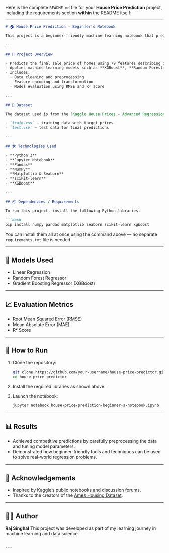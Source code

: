 Here is the complete `README.md` file for your **House Price Prediction** project, including the requirements section **within** the README itself:

---

````markdown
# 🏠 House Price Prediction - Beginner's Notebook

This project is a beginner-friendly machine learning notebook that predicts house prices based on a dataset of housing features. It is built using Python and demonstrates the full ML workflow: data exploration, preprocessing, feature engineering, model training, and evaluation.

---

## 📌 Project Overview

- Predicts the final sale price of homes using 79 features describing different aspects of residential properties.
- Applies machine learning models such as **XGBoost**, **Random Forest**, and **Linear Regression**.
- Includes:
  - Data cleaning and preprocessing
  - Feature encoding and transformation
  - Model evaluation using RMSE and R² score

---

## 📂 Dataset

The dataset used is from the [Kaggle House Prices - Advanced Regression Techniques competition](https://www.kaggle.com/competitions/house-prices-advanced-regression-techniques).

- `train.csv` — training data with target prices
- `test.csv` — test data for final predictions

---

## 🛠 Technologies Used

- **Python 3**
- **Jupyter Notebook**
- **Pandas**
- **NumPy**
- **Matplotlib & Seaborn**
- **scikit-learn**
- **XGBoost**

---

## 📦 Dependencies / Requirements

To run this project, install the following Python libraries:

```bash
pip install numpy pandas matplotlib seaborn scikit-learn xgboost
````

You can install them all at once using the command above — no separate `requirements.txt` file is needed.

---

## 🧠 Models Used

* Linear Regression
* Random Forest Regressor
* Gradient Boosting Regressor (XGBoost)

---

## 📈 Evaluation Metrics

* Root Mean Squared Error (RMSE)
* Mean Absolute Error (MAE)
* R² Score

---

## 🚀 How to Run

1. Clone the repository:

   ```bash
   git clone https://github.com/your-username/house-price-predictor.git
   cd house-price-predictor
   ```

2. Install the required libraries as shown above.

3. Launch the notebook:

   ```bash
   jupyter notebook house-price-prediction-beginner-s-notebook.ipynb
   ```

---

## 📊 Results

* Achieved competitive predictions by carefully preprocessing the data and tuning model parameters.
* Demonstrated how beginner-friendly tools and techniques can be used to solve real-world regression problems.

---

## 🤝 Acknowledgements

* Inspired by Kaggle’s public notebooks and discussion forums.
* Thanks to the creators of the [Ames Housing Dataset](https://www.kaggle.com/competitions/house-prices-advanced-regression-techniques).

---

## 🧑‍💻 Author

**Raj Singhal**
This project was developed as part of my learning journey in machine learning and data science.

```

---

